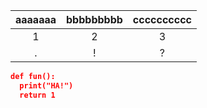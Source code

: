 |aaaaaaa|bbbbbbbbb|cccccccccc|
|:---:|:---:|:---:|
|1|2|3|
|.|!|?|

```json
def fun():
  print("HA!")
  return 1
```
